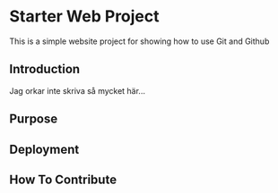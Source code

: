 # Starter Web Project

This is a simple website project for showing how to use Git and Github

## Introduction

Jag orkar inte skriva så mycket här...

## Purpose

## Deployment

## How To Contribute
